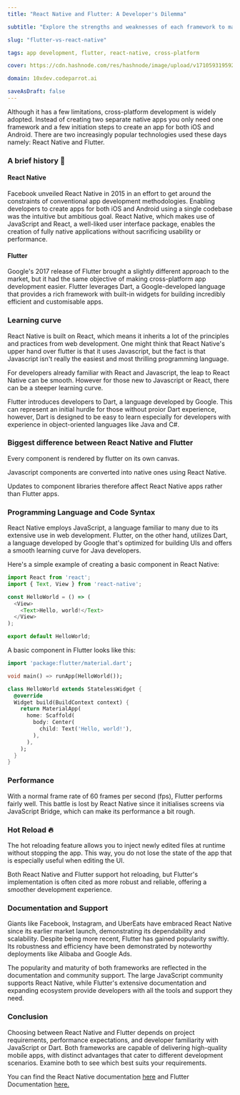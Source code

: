```yaml
---
title: "React Native and Flutter: A Developer's Dilemma"

subtitle: "Explore the strengths and weaknesses of each framework to make an informed decision for your development toolkit."

slug: "flutter-vs-react-native"

tags: app development, flutter, react-native, cross-platform

cover: https://cdn.hashnode.com/res/hashnode/image/upload/v1710593195929/3Is9zBPI9.webp?auto=format

domain: 10xdev.codeparrot.ai

saveAsDraft: false
---
```

Although it has a few limitations, cross-platform development is widely adopted. Instead of creating two separate native apps you only need one framework and a few initiation steps to create an app for both iOS and Android. There are two increasingly popular technologies used these days namely: React Native and Flutter.

### A brief history 📖

#### React Native

Facebook unveiled React Native in 2015 in an effort to get around the constraints of conventional app development methodologies. Enabling developers to create apps for both iOS and Android using a single codebase was the intuitive but ambitious goal. React Native, which makes use of JavaScript and React, a well-liked user interface package, enables the creation of fully native applications without sacrificing usability or performance.

#### Flutter

Google's 2017 release of Flutter brought a slightly different approach to the market, but it had the same objective of making cross-platform app development easier. Flutter leverages Dart, a Google-developed language that provides a rich framework with built-in widgets for building incredibly efficient and customisable apps.

### Learning curve
React Native is built on React, which means it inherits a lot of the principles and practices from web development. One might think that React Native's upper hand over flutter is that it uses Javascript, but the fact is that Javascript isn't really the easiest and most thrilling programming language. 

For developers already familiar with React and Javascript, the leap to React Native can be smooth. However for those new to Javascript or React, there can be a steeper learning curve.

Flutter introduces developers to Dart, a language developed by Google. This can represent an initial hurdle for those without proior Dart experience, however, Dart is designed to be easy to learn especially for developers with experience in object-oriented languages like Java and C#.

### Biggest difference between React Native and Flutter

Every component is rendered by flutter on its own canvas.

Javascript components are converted into native ones using React Native.

Updates to component libraries therefore affect React Native apps rather than Flutter apps.

### Programming Language and Code Syntax

React Native employs JavaScript, a language familiar to many due to its extensive use in web development. Flutter, on the other hand, utilizes Dart, a language developed by Google that's optimized for building UIs and offers a smooth learning curve for Java developers.

Here's a simple example of creating a basic component in React Native:

```javascript
import React from 'react';
import { Text, View } from 'react-native';

const HelloWorld = () => (
  <View>
    <Text>Hello, world!</Text>
  </View>
);

export default HelloWorld;
```

A basic component in Flutter looks like this:

```dart
import 'package:flutter/material.dart';

void main() => runApp(HelloWorld());

class HelloWorld extends StatelessWidget {
  @override
  Widget build(BuildContext context) {
    return MaterialApp(
      home: Scaffold(
        body: Center(
          child: Text('Hello, world!'),
        ),
      ),
    );
  }
}
```

### Performance

With a normal frame rate of 60 frames per second (fps), Flutter performs fairly well. This battle is lost by React Native since it initialises screens via JavaScript Bridge, which can make its performance a bit rough.

### Hot Reload 🔥

The hot reloading feature allows you to inject newly edited files at runtime without stopping the app. This way, you do not lose the state of the app that is especially useful when editing the UI.

Both React Native and Flutter support hot reloading, but Flutter's implementation is often cited as more robust and reliable, offering a smoother development experience.

### Documentation and Support

Giants like Facebook, Instagram, and UberEats have embraced React Native since its earlier market launch, demonstrating its dependability and scalability. Despite being more recent, Flutter has gained popularity swiftly. Its robustness and efficiency have been demonstrated by noteworthy deployments like Alibaba and Google Ads.

The popularity and maturity of both frameworks are reflected in the documentation and community support. The large JavaScript community supports React Native, while Flutter's extensive documentation and expanding ecosystem provide developers with all the tools and support they need.

### Conclusion

Choosing between React Native and Flutter depends on project requirements, performance expectations, and developer familiarity with JavaScript or Dart. Both frameworks are capable of delivering high-quality mobile apps, with distinct advantages that cater to different development scenarios. Examine both to see which best suits your requirements.

You can find the React Native documentation [here](https://reactnative.dev/) and Flutter Documentation [here.](https://flutter.dev/)


